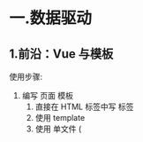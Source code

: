 # 一.数据驱动

## 1.前沿：Vue 与模板

使用步骤:

1. 编写 页面 模板
   1. 直接在 HTML 标签中写 标签
   2. 使用 template
   3. 使用 单文件 ( <template /> )
2. 创建 Vue 的实例
   1. 在 Vue 的构造函数中提供: data, methods, computed, watcher, props, ...
3. 将 Vue 挂载到 页面中 ( mount )

```js
new Vue({
  el: "#app",
  data: {
    message: "liu",
  },
});
//vuejs会自动的将其挂载到页面中
```

## 2.数据驱动模型

### Vue 中数据驱动模型的执行流程

1. 获得模板: 模板中有 "坑"
2. 利用 Vue 构造函数中所提供的数据来 "填坑", 得到可以在页面中显示的 "标签"
3. 将标签替换页面中原来有坑的标签

Vue 利用 我们提供的数据 和 页面中 模板 生成了 一个新的 HTML 标签 ( node 元素 ),
替换到了 页面中 放置模板的位置.



## 3.数据驱动模型的简单实现：

### 简单实现：

```js
// 用于替换的正则表达式规则
let regExp = /\{\{(.+?)\}\}/g;
// 1.拿到模板：
let template = document.querySelector("#root");
// 2.拿到数据：
let data = {
  name: "liu",
  age: 21,
};
// 3.将数据和模板结合，得到一个新的DOM元素：
function compiler(node, data) {
  // 3.1获取所有子节点
  let childNodes = node.childNodes;
  for (var i = 0; i < childNodes.length; i++) {
    let type = childNodes[i].nodeType;
    if (type == 3) {
      // 3.2文本节点才应用正则表达式进行替换
      var text = childNodes[i].nodeValue.replace(regExp, function (match, $1) {
        return data[$1.trim()]; //trim()的作用是清除掉模板字符前后的空格，比如{{   name   }}
      });
      // 3.2.1将该文本节点的内容重新设置为最新替换的内容
      childNodes[i].nodeValue = text;
    } else if (type == 1) {
      // 3.3对于元素节点，需要进行递归
      compiler(childNodes[i], data);
    }
  }
}
// 4.为了不改变原来的模板，需要克隆出一个新的dom元素：
var generateNode = template.cloneNode(true);
compiler(generateNode, data);
// 5.将新的DOM元素替换掉原来的dom元素：
template.parentNode.replaceChild(generateNode, template);
console.log(root);
```



### 封装为一个Vue构造函数：

```js
let regExp = /\{\{(.+?)\}\}/g;
function compiler(node, data) {
    let childNodes = node.childNodes;
    for (var i = 0; i < childNodes.length; i++) {
        let type = childNodes[i].nodeType;
        if (type == 3) {
            var text = childNodes[i].nodeValue.replace(regExp, function (
                                                       match,
                                                        $1
                                                       ) {
                return data[$1.trim()];
            });
            childNodes[i].nodeValue = text;
        } else if (type == 1) {
            compiler(childNodes[i], data);
        }
    }
}
function VueLiu(options) {
    // 内部的数据使用下划线 开头, 只读数据使用 $ 开头
    this._data = options.data;
    this._el = options.el;
    this.$el = this._templateDOM = document.querySelector(this._el);
    // 渲染工作：
    this.render();
}
//   将数据与模板结合，然后再添加到页面中
VueLiu.prototype.render = function () {
    this.compiler();
};
//   将数据与模板结合
VueLiu.prototype.compiler = function () {
    let realHTMLDOM = this._templateDOM.cloneNode(true);
    compiler(realHTMLDOM, this._data);
    this.update(realHTMLDOM);
};
//   将DOM元素放在页面上
VueLiu.prototype.update = function (realHTMLDOM) {
    this._templateDOM.parentNode.replaceChild(
        realHTMLDOM,
        this._templateDOM
    );
};
new VueLiu({
    el: "#app",
    data: {
        name: "liu",
        age: 21,
    },
});
```



### 处理带有层级的data数据：

```js
<h1> {{info.name}} </h1>
// 根据字符串路径获取对象中的某个数据
// 核心：一层一层的获取，直到最后一层
function getValueByPath(data, path) {
    //   path: info.name
    let paths = path.split("."); //[info,name]
    let value = data;
    while (paths.length) {
        value = value[paths.shift()];
    }
    return value;
}
let data={
    info:{
        name:'liu'
    }
}
getValueByPath(data,'info.name')//liu
```



### 创建虚拟DOM：

#### **1.什么是虚拟DOM：**

在内存中通过js对象来描述的一个dom结构

#### **2.虚拟DOM的一个简单的数据结构：**

```js
class VNode {
    constructor(tag, data, value, type) {
        this.tag = tag && tag.toLowerCase(); //当前节点的标签名
        this.date = data; //当前节点的属性
        this.value = value; //文本节点的值
        this.type = type; //当前节点的类型
        this.children = []; //当前节点的子节点
    }
    // 添加子节点
    appendChild(vnode) {
        this.children.push(vnode);
    }
}
```

#### **3.将真正的DOM转化为虚拟DOM：**

```js
//   使用递归的方式生成虚拟DOM：
//   Vue实际是采用栈+递归来实现的
//   实际上是将dom元素生成一个字符串，然后再得到抽象语法树，再将其转换为一棵虚拟DOM？？？？
function generateVNode(node) {
    // 获取节点的类型：
    let nodeType = node.nodeType;
    let _vnode = null; //根据实际dom生成的虚拟DOM
    if (nodeType == 1) {
        // 元素节点：
        var nodeName = node.nodeName;
        var attributes = node.attributes; //获取节点所有的属性节点
        var _attributes = {}; //以为键值对的形式存储所有的属性
        for (var i = 0; i < attributes.length; i++) {
            _attributes[attributes[i].nodeName] = attributes[i].nodeValue;
        }
        _vnode = new VNode(nodeName, _attributes, undefined, nodeType);
        //   获取当前节点的子节点
        var children = node.childNodes;
        //   以此将每一个子节点转换为虚拟的DOM，并添加在父节点的children属性中
        for (var i = 0; i < children.length; i++) {
            let childVnode = generateVNode(children[i]);
            _vnode.appendChild(childVnode);
        }
    } else if (nodeType == 3) {
        // 文本节点：
        _vnode = new VNode(undefined, undefined, node.nodeValue, nodeType);
    }
    return _vnode;
}
```

#### **4.通过虚拟DOM转化为真正的DOM：**

```js
//   将虚拟DOM转换为真正的DOM：
function parseVNode(vnode) {
    let node = null;
    if (vnode.type == 1) {
        // 创建元素节点
        node = document.createElement(vnode.tag);
        // 设置当前节点的属性
        for (var i in vnode.VNode) {
            if (data.hasOwnProperty(i)) {
                node.setAttribute(i, data[i]);
            }
        }
        //   设置当前节点的子节点：
        let children = vnode.children;
        for (var i = 0; i < children.length; i++) {
            var childNode = parseVNode(children[i]);
            node.appendChild(childNode);
        }
    } else if (vnode.type == 3) {
        // 文本节点：
        node = document.createTextNode(vnode.value);
    }
    return node;
}
```





### 函数柯里化：



#### **1.什么是柯里化**：

一个函数原本有多个参数, 每次只传入一个参数, 生成一个新函数, 由新函数接收剩下的参数来运行得到结构.



#### **2.函数柯里化的目的：**

​        缓存一些内容（利用闭包？），减少冗余代码的解析。
​        这样在频繁的调用时可以提高一些性能。 



#### **3.vue中获取带有层级的data数据（柯里化优化）：**

```js
// 实际情况下，path的值始终是不变的，改变的是data中的数据，所以可以将path的值缓存起来，
function createGetValueByPath(path) {
    let paths = path.split(".");
    return function getValueByPath(data) {
        let paths = path.split(".");
        let value = data;
        while (paths.length) {
            value = value[paths.shift()];
        }
        return value;
    };
}
let getValueByPath = createGetValueByPath("info.name");
let data = {
    info: {
        name: "liu",
    },
};
let rs = getValueByPath(data);
alert(rs); //liu
//   当data中的数据改变时，只需要做对应的处理
rs = getValueByPath({
    info: {
        name: "liu2",
    },
});
alert(rs); //liu2

```



#### **4.vue中判断一个标签是否为内置的标签（柯里化优化）：**

```js
// 原始方法： 时间复杂度：O(n)
//   let tags = "div,p,a,img,ul,li".split(",");
//   function isHTMLTag(tagName) {
//     tagName = tagName.toLowerCase();
//     if (tags.indexOf(tagName) > -1) return true;
//     return false;
//   }

//   利用柯里化进行优化：时间复杂度：O(1)
let tags = "div,p,a,img,ul,li".split(",");
function makeMap(keys) {
    var set = {};
    tags.forEach((key) => {
        set[key] = true;
    });
    return function (tagName) {
        return !!set[tagName]; //这里!!的作用时可以将undefined转换为false
    };
}
let isHTMLTag = makeMap(tags);
console.log(isHTMLTag("user")); //false
console.log(isHTMLTag("img")); //true
```



#### 5.vue中render函数的柯里化优化

Vue 本质上是使用 HTML 的字符串作为模板的, 将字符串的 模板 转换为 AST, 再转换为 VNode.

- 模板 -> AST（最消耗性能，需要用到后缀表达式和栈结构）
- AST -> VNode
- VNode -> DOM



实际情况下，模板是不变的，所以AST是不变的

所以当数据改变的时候，我们应该提前将AST缓存起来，然后再根据最新的数据和缓存的AST生成新的虚拟DOM，通过diff算法将新的虚拟DOM与旧的虚拟DOM进行比较，

然后再将虚拟DOM转换为真正的DOM

